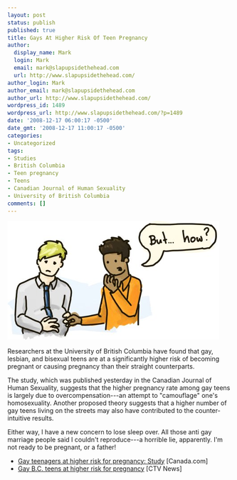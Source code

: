 ```yaml
---
layout: post
status: publish
published: true
title: Gays At Higher Risk Of Teen Pregnancy
author:
  display_name: Mark
  login: Mark
  email: mark@slapupsidethehead.com
  url: http://www.slapupsidethehead.com/
author_login: Mark
author_email: mark@slapupsidethehead.com
author_url: http://www.slapupsidethehead.com/
wordpress_id: 1489
wordpress_url: http://www.slapupsidethehead.com/?p=1489
date: '2008-12-17 06:00:17 -0500'
date_gmt: '2008-12-17 11:00:17 -0500'
categories:
- Uncategorized
tags:
- Studies
- British Columbia
- Teen pregnancy
- Teens
- Canadian Journal of Human Sexuality
- University of British Columbia
comments: []
---
```

![Hey, if Arnold Schwarzenegger can do it...](/wp-content/media/2008/12/gay-pregnancy.jpg "Hey, if Arnold Schwarzenegger can do it...")

Researchers at the University of British Columbia have found that gay, lesbian, and bisexual teens are at a significantly higher risk of becoming pregnant or causing pregnancy than their straight counterparts.

The study, which was published yesterday in the Canadian Journal of Human Sexuality, suggests that the higher pregnancy rate among gay teens is largely due to overcompensation---an attempt to "camouflage" one's homosexuality. Another proposed theory suggests that a higher number of gay teens living on the streets may also have contributed to the counter-intuitive results.

Either way, I have a new concern to lose sleep over. All those anti gay marriage people said I couldn't reproduce---a horrible lie, apparently. I'm not ready to be pregnant, or a father!

- [Gay teenagers at higher risk for pregnancy: Study](http://www.canada.com/topics/news/national/story.html?id=1082477) [Canada.com]
- [Gay B.C. teens at higher risk for pregnancy](http://www.ctvbc.ctv.ca/servlet/an/local/CTVNews/20081216/BC_gay_pregnancy_081216/20081216/?hub=BritishColumbiaHome) [CTV News]
